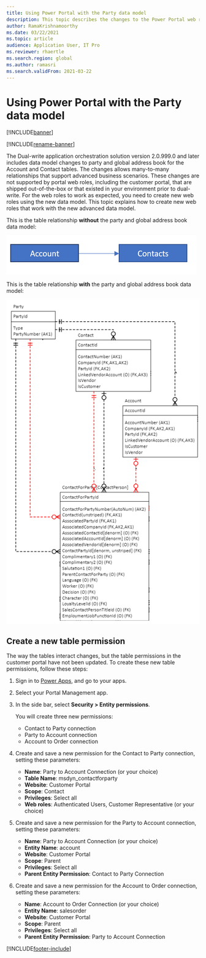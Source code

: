 ```yaml
---
title: Using Power Portal with the Party data model
description: This topic describes the changes to the Power Portal web roles due to the party data model in dual-write.
author: RamaKrishnamoorthy
ms.date: 03/22/2021
ms.topic: article
audience: Application User, IT Pro
ms.reviewer: rhaertle
ms.search.region: global
ms.author: ramasri
ms.search.validFrom: 2021-03-22
---
```


# Using Power Portal with the Party data model

[!INCLUDE[banner](../../includes/banner.md)]

[!INCLUDE[rename-banner](~/includes/cc-data-platform-banner.md)]

The Dual-write application orchestration solution version 2.0.999.0 and later includes data model changes to party and global address book for the Account and Contact tables. The changes allows many-to-many relationships that support advanced business scenarios. These changes are not supported by portal web roles, including the customer portal, that are shipped out-of-the-box or that existed in your environment prior to dual-write. For the web roles to work as expected, you need to create new web roles using the new data model. This topic explains how to create new web roles that work with the new advanced data model.

This is the table relationship **without** the party and global address book data model:

   ![without party model](media/without-party-model.PNG)

This is the table relationship **with** the party and global address book data model:

   ![with party model](media/with-party-model.png)

## Create a new table permission

The way the tables interact changes, but the table permissions in the customer portal have not been updated. To create these new table permissions, follow these steps:

1. Sign in to [Power Apps](https://make.powerapps.com), and go to your apps.
2. Select your Portal Management app.
3. In the side bar, select **Security > Entity permissions**.

    You will create three new permissions:

    + Contact to Party connection
    + Party to Account connection
    + Account to Order connection

4. Create and save a new permission for the Contact to Party connection, setting these parameters:

    + **Name**: Party to Account Connection (or your choice)
    + **Table Name**: msdyn_contactforparty
    + **Website**: Customer Portal
    + **Scope**: Contact
    + **Privileges**: Select all
    + **Web roles**: Authenticated Users, Customer Representative (or your choice)

5. Create and save a new permission for the Party to Account connection, setting these parameters:

    + **Name**: Party to Account Connection (or your choice)
    + **Entity Name**: account
    + **Website**: Customer Portal
    + **Scope**: Parent
    + **Privileges**: Select all
    + **Parent Entity Permission**: Contact to Party Connection

6. Create and save a new permission for the Account to Order connection, setting these parameters:

    + **Name**: Account to Order Connection (or your choice)
    + **Entity Name**: salesorder
    + **Website**: Customer Portal
    + **Scope**: Parent
    + **Privileges**: Select all
    + **Parent Entity Permission**: Party to Account Connection

[!INCLUDE[footer-include](../../../../includes/footer-banner.md)]
